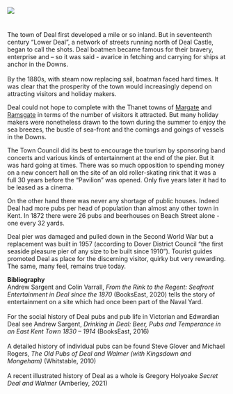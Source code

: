 <a href="https://dev.visual-essays.app"><img src="https://dev-visual-essays.netlify.app/images/ve-button.png"></a> 
<param ve-config title="Deal by the sea" author="Andrew Sargeant" layout="vtl" banner="xx">

#

The town of Deal first developed a mile or so inland. But in seventeenth century “Lower Deal”, a network of streets running north of Deal Castle, began to call the shots. Deal boatmen became famous for their bravery, enterprise and – so it was said - avarice in fetching and carrying for ships at anchor in the Downs.  
<br>
By the 1880s, with steam now replacing sail, boatman faced hard times. It was clear that the prosperity of the town would increasingly depend on attracting visitors and holiday makers.
<param ve-image url="https://upload.wikimedia.org/wikipedia/commons/d/d2/The_Promenade%2C_Deal%2C_England-LCCN2002696655.jpg" label="The Promenade, Deal c.1890-1900" attribution="Photochrom Print Collection, Public domain, via Wikimedia Commons">
<param ve-image url="https://stor.artstor.org/stor/f958882b-3914-448a-a35c-fca8e966a0fd" label="The Deal Band Stand" attribution="By kind permission of Andrew Sargeant">

Deal could not hope to complete with the Thanet towns of [Margate](/19c/19c-margate) and [Ramsgate](/19c/19c-ramsgate) in terms of the number of visitors it attracted. But many holiday makers were nonetheless drawn to the town during the summer to enjoy the sea breezes, the bustle of sea-front and the comings and goings of vessels in the Downs.
<param ve-image url="https://upload.wikimedia.org/wikipedia/commons/1/12/Deal_Pier_%283738276711%29.jpg" label="Deal Pier" attribution="whatsthatpicture from Hanwell, London, UK, CC BY 2.0, via Wikimedia Commons" license="CC BY 2.0">

The Town Council did its best to encourage the tourism by sponsoring band concerts and various kinds of entertainment at the end of the pier. But it was hard going at times. There was so much opposition to spending money on a new concert hall on the site of an old roller-skating rink that it was a full 30 years before the “Pavilion” was opened. Only five years later it had to be leased as a cinema.
<param ve-image url="https://stor.artstor.org/stor/864eb83b-2fc9-44e6-9668-a3a4ec717619" label="Tourist Guides" attribution="By kind permission of Andrew Sargeant">

On the other hand there was never any shortage of public houses. Indeed Deal had more pubs per head of population than almost any other town in Kent. In 1872 there were 26 pubs and beerhouses on Beach Street alone - one every 32 yards.
<param ve-image url="https://upload.wikimedia.org/wikipedia/commons/8/82/Colourful_pub_seating_area_on_Beach_Street_-_geograph.org.uk_-_967186.jpg" label="Colourful pub seating area on Beach Street" attribution="Nick Smith" licence="CC BY-SA 2.0">

Deal pier was damaged and pulled down in the Second World War but a replacement was built in 1957 (according to Dover District Council “the first seaside pleasure pier of any size to be built since 1910”). Tourist guides promoted Deal as place for the discerning visitor, quirky but very rewarding.
<br>
The same, many feel, remains true today.
<param ve-image url="https://upload.wikimedia.org/wikipedia/commons/2/23/Pier-of-Deal-03.jpg" label="Deal Pier" attribution="Immanuel Giel, CC BY-SA 4.0, via Wikimedia Commons" license="CC BY-SA 4.0">

**Bibliography**
<br>
Andrew Sargent and Colin Varrall, _From the Rink to the Regent: Seafront Entertainment in Deal since the 1870_ (BooksEast, 2020)
tells the story of entertainment on a site which had once been part of the Naval Yard.    
<br>
For the social history of Deal pubs and pub life in Victorian and Edwardian Deal see Andrew Sargent, _Drinking in Deal: Beer, Pubs and Temperance in an East Kent Town 1830 – 1914_ (BooksEast, 2016)     
<br>
A detailed history of individual pubs can be found Steve Glover and Michael Rogers, _The Old Pubs of Deal and Walmer (with Kingsdown and Mongeham)_ (Whitstable, 2010)  
<br>
A recent illustrated history of Deal as a whole is Gregory Holyoake _Secret Deal and Walmer_ (Amberley, 2021)    
<param ve-image url="https://upload.wikimedia.org/wikipedia/commons/8/82/Deal_Beach_bw_%284945195955%29.jpg" label="Deal Beach" attribution="Tony Hisgett from Birmingham, UK, CC BY 2.0, via Wikimedia Commons" license="CC BY 2.0">
 
